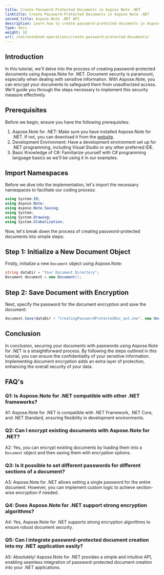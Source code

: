 ```yaml
---
title: Create Password-Protected Documents in Aspose Note .NET
linktitle: Create Password-Protected Documents in Aspose Note .NET
second_title: Aspose.Note .NET API
description: Learn how to create password-protected documents in Aspose Note for .NET to enhance document security. Follow our step-by-step tutorial for easy implementation.
type: docs
weight: 18
url: /net/notebook-operations/create-password-protected-documents/
---
```

## Introduction

In this tutorial, we'll delve into the process of creating password-protected documents using Aspose.Note for .NET. Document security is paramount, especially when dealing with sensitive information. With Aspose.Note, you can encrypt your documents to safeguard them from unauthorized access. We'll guide you through the steps necessary to implement this security measure effectively.

## Prerequisites

Before we begin, ensure you have the following prerequisites:

1. Aspose.Note for .NET: Make sure you have installed Aspose.Note for .NET. If not, you can download it from the [website](https://releases.aspose.com/note/net/).
2. Development Environment: Have a development environment set up for .NET programming, including Visual Studio or any other preferred IDE.
3. Basic Knowledge of C#: Familiarize yourself with C# programming language basics as we'll be using it in our examples.

## Import Namespaces

Before we dive into the implementation, let's import the necessary namespaces to facilitate our coding process:

```csharp
using System.IO;
using Aspose.Note;
using Aspose.Note.Saving;
using System;
using System.Drawing;
using System.Globalization;
```

Now, let's break down the process of creating password-protected documents into simple steps:

## Step 1: Initialize a New Document Object

Firstly, initialize a new `Document` object using Aspose.Note:

```csharp
string dataDir = "Your Document Directory";
Document document = new Document();
```

## Step 2: Save Document with Encryption

Next, specify the password for the document encryption and save the document:

```csharp
document.Save(dataDir + "CreatingPasswordProtectedDoc_out.one", new OneSaveOptions() { DocumentPassword = "pass" });
```

## Conclusion

In conclusion, securing your documents with passwords using Aspose.Note for .NET is a straightforward process. By following the steps outlined in this tutorial, you can ensure the confidentiality of your sensitive information. Implementing document encryption adds an extra layer of protection, enhancing the overall security of your data.

## FAQ's

### Q1: Is Aspose.Note for .NET compatible with other .NET frameworks?

A1: Aspose.Note for .NET is compatible with .NET Framework, .NET Core, and .NET Standard, ensuring flexibility in development environments.

### Q2: Can I encrypt existing documents with Aspose.Note for .NET?

A2: Yes, you can encrypt existing documents by loading them into a `Document` object and then saving them with encryption options.

### Q3: Is it possible to set different passwords for different sections of a document?

A3: Aspose.Note for .NET allows setting a single password for the entire document. However, you can implement custom logic to achieve section-wise encryption if needed.

### Q4: Does Aspose.Note for .NET support strong encryption algorithms?

A4: Yes, Aspose.Note for .NET supports strong encryption algorithms to ensure robust document security.

### Q5: Can I integrate password-protected document creation into my .NET application easily?

A5: Absolutely! Aspose.Note for .NET provides a simple and intuitive API, enabling seamless integration of password-protected document creation into your .NET applications.
